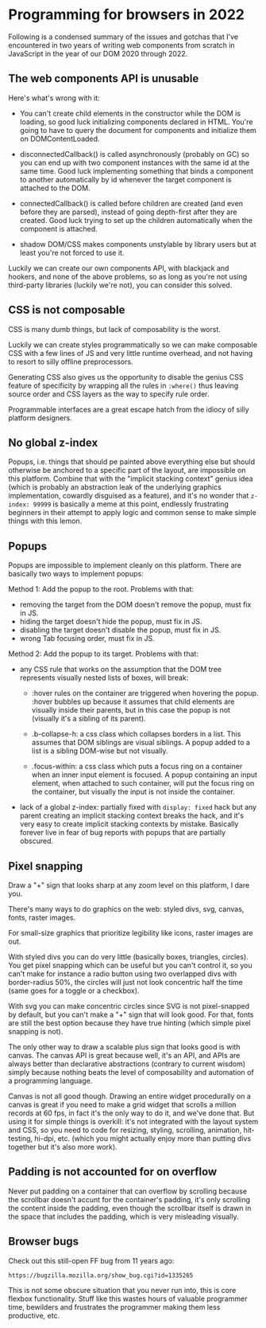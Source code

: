 # Programming for browsers in 2022

Following is a condensed summary of the issues and gotchas that I've
encountered in two years of writing web components from scratch
in JavaScript in the year of our DOM 2020 through 2022.


## The web components API is unusable

Here's what's wrong with it:

* You can't create child elements in the constructor while the DOM is loading,
so good luck initializing components declared in HTML. You're going to have
to query the document for components and initialize them on DOMContentLoaded.

* disconnectedCallback() is called asynchronously (probably on GC) so you
can end up with two component instances with the same id at the same time.
Good luck implementing something that binds a component to another automatically
by id whenever the target component is attached to the DOM.

* connectedCallback() is called before children are created (and even before
they are parsed), instead of going depth-first after they are created.
Good luck trying to set up the children automatically when the component is attached.

* shadow DOM/CSS makes components unstylable by library users but at least
you're not forced to use it.

Luckily we can create our own components API, with blackjack and hookers,
and none of the above problems, so as long as you're not using third-party
libraries (luckily we're not), you can consider this solved.


## CSS is not composable

CSS is many dumb things, but lack of composability is the worst.

Luckily we can create styles programmatically so we can make composable CSS
with a few lines of JS and very little runtime overhead, and not having
to resort to silly offline preprocessors.

Generating CSS also gives us the opportunity to disable the genius CSS feature
of specificity by wrapping all the rules in `:where()` thus leaving source
order and CSS layers as the way to specify rule order.

Programmable interfaces are a great escape hatch from the idiocy of silly
platform designers.


## No global z-index

Popups, i.e. things that should pe painted above everything else but should
otherwise be anchored to a specific part of the layout, are impossible
on this platform. Combine that with the "implicit stacking context" genius idea
(which is probably an abstraction leak of the underlying graphics implementation,
cowardly disguised as a feature), and it's no wonder that `z-index: 99999`
is basically a meme at this point, endlessly frustrating beginners in their
attempt to apply logic and common sense to make simple things with this lemon.


## Popups

Popups are impossible to implement cleanly on this platform.
There are basically two ways to implement popups:

Method 1: Add the popup to the root. Problems with that:

* removing the target from the DOM doesn't remove the popup, must fix in JS.
* hiding the target doesn't hide the popup, must fix in JS.
* disabling the target doesn't disable the popup, must fix in JS.
* wrong Tab focusing order, must fix in JS.

Method 2: Add the popup to its target. Problems with that:

* any CSS rule that works on the assumption that the DOM tree represents
visually nested lists of boxes, will break:

	* :hover rules on the container are triggered when hovering the popup.
	:hover bubbles up because it assumes that child elements are visually
	inside their parents, but in this case the popup is not
	(visually it's a sibling of its parent).

	* .b-collapse-h: a css class which collapses borders in a list.
	This assumes that DOM siblings are visual siblings. A popup added
	to a list is a sibling DOM-wise but not visually.

	* .focus-within: a css class which puts a focus ring on a container
	when an inner input element is focused. A popup containing an input
	element, when attached to such container, will put the focus ring
	on the container, but visually the input is not inside the container.

* lack of a global z-index: partially fixed with `display: fixed` hack
but any parent creating an implicit stacking context breaks the hack,
and it's very easy to create implicit stacking contexts by mistake.
Basically forever live in fear of bug reports with popups that are
partially obscured.


## Pixel snapping

Draw a "+" sign that looks sharp at any zoom level on this platform, I dare you.

There's many ways to do graphics on the web: styled divs, svg, canvas,
fonts, raster images.

For small-size graphics that prioritize legibility like icons, raster images are out.

With styled divs you can do very little (basically boxes, triangles, circles).
You get pixel snapping which can be useful but you can't control it, so you
can't make for instance a radio button using two overlapped divs with
border-radius 50%, the circles will just not look concentric half the time
(same goes for a toggle or a checkbox).

With svg you can make concentric circles since SVG is not pixel-snapped
by default, but you can't make a "+" sign that will look good. For that,
fonts are still the best option because they have true hinting (which simple
pixel snapping is not).

The only other way to draw a scalable plus sign that looks good is with canvas.
The canvas API is great because well, it's an API, and APIs are always better
than declarative abstractions (contrary to current wisdom) simply because
nothing beats the level of composability and automation of a programming language.

Canvas is not all good though. Drawing an entire widget procedurally on a canvas
is great if you need to make a grid widget that scrolls a million records
at 60 fps, in fact it's the only way to do it, and we've done that.
But using it for simple things is overkill: it's not integrated with the
layout system and CSS, so you need to code for resizing, styling, scrolling,
animation, hit-testing, hi-dpi, etc. (which you might actually enjoy more
than putting divs together but it's also more work).


## Padding is not accounted for on overflow

Never put padding on a container that can overflow by scrolling because the
scrollbar doesn't accunt for the container's padding, it's only scrolling
the content inside the padding, even though the scrollbar itself is drawn
in the space that includes the padding, which is very misleading visually.


## Browser bugs

Check out this still-open FF bug from 11 years ago:

	https://bugzilla.mozilla.org/show_bug.cgi?id=1335265

This is not some obscure situation that you never run into, this is core
flexbox functionality. Stuff like this wastes hours of valuable programmer
time, bewilders and frustrates the programmer making them less productive, etc.

